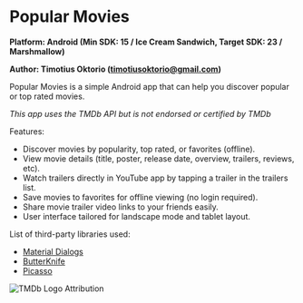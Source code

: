 # Popular Movies

**Platform: Android (Min SDK: 15 / Ice Cream Sandwich, Target SDK: 23 / Marshmallow)**

**Author: Timotius Oktorio (timotiusoktorio@gmail.com)**

Popular Movies is a simple Android app that can help you discover popular or top rated movies.

*This app uses the TMDb API but is not endorsed or certified by TMDb*

Features:
- Discover movies by popularity, top rated, or favorites (offline).
- View movie details (title, poster, release date, overview, trailers, reviews, etc).
- Watch trailers directly in YouTube app by tapping a trailer in the trailers list.
- Save movies to favorites for offline viewing (no login required).
- Share movie trailer video links to your friends easily.
- User interface tailored for landscape mode and tablet layout.

List of third-party libraries used:
- [Material Dialogs](https://github.com/afollestad/material-dialogs)
- [ButterKnife](https://github.com/JakeWharton/butterknife)
- [Picasso](https://github.com/square/picasso)

![TMDb Logo Attribution](https://assets.tmdb.org/images/logos/var_1_1_PoweredByTMDB_Blk_Logo_Antitled.png)